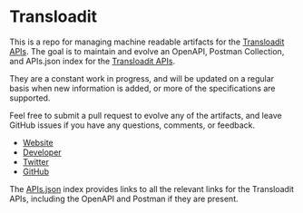 # TransloaditThis is a repo for managing machine readable artifacts for the [Transloadit APIs](http://transloadit.com/). The goal is to maintain and evolve an OpenAPI, Postman Collection, and APIs.json index for the [Transloadit APIs](http://transloadit.com/).They are a constant work in progress, and will be updated on a regular basis when new information is added, or more of the specifications are supported.Feel free to submit a pull request to evolve any of the artifacts, and leave GitHub issues if you have any questions, comments, or feedback.- [Website](http://transloadit.com/)- [Developer](http://transloadit.com/)- [Twitter](https://twitter.com/#!/transloadit)- [GitHub](https://github.com/transloadit)The [APIs.json](https://github.com/api-evangelist/transloadit/blob/master/apis.json) index provides links to all the relevant links for the Transloadit APIs, including the OpenAPI and Postman if they are present.